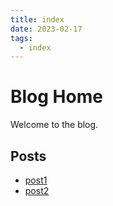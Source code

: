 ```yaml
---
title: index
date: 2023-02-17
tags:
  - index
---
```


# Blog Home

Welcome to the blog.

## Posts

- [post1](post-1.html)
- [post2](post-2.html)
